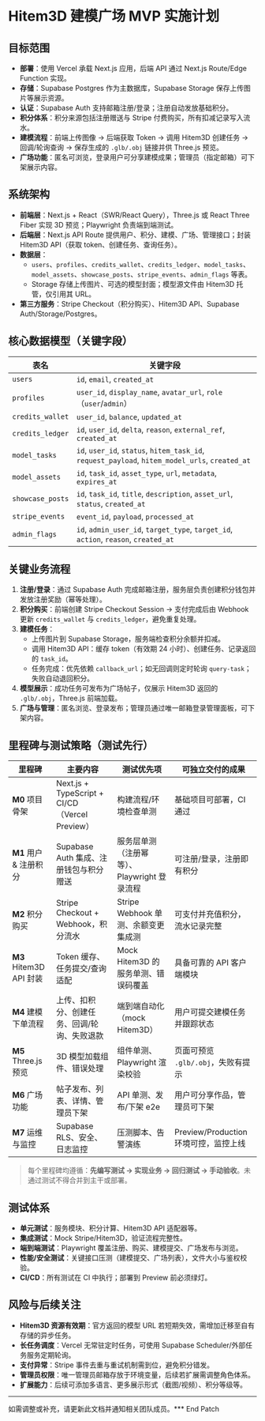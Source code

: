 # Hitem3D 建模广场 MVP 实施计划

## 目标范围
- **部署**：使用 Vercel 承载 Next.js 应用，后端 API 通过 Next.js Route/Edge Function 实现。
- **存储**：Supabase Postgres 作为主数据库，Supabase Storage 保存上传图片等展示资源。
- **认证**：Supabase Auth 支持邮箱注册/登录；注册自动发放基础积分。
- **积分体系**：积分来源包括注册赠送与 Stripe 付费购买，所有扣减记录写入流水。
- **建模流程**：前端上传图像 → 后端获取 Token → 调用 Hitem3D 创建任务 → 回调/轮询查询 → 保存生成的 `.glb/.obj` 链接并供 Three.js 预览。
- **广场功能**：匿名可浏览，登录用户可分享建模成果；管理员（指定邮箱）可下架展示内容。

## 系统架构
- **前端层**：Next.js + React（SWR/React Query），Three.js 或 React Three Fiber 实现 3D 预览；Playwright 负责端到端测试。
- **后端层**：Next.js API Route 提供用户、积分、建模、广场、管理接口；封装 Hitem3D API（获取 token、创建任务、查询任务）。
- **数据层**：
  - `users`、`profiles`、`credits_wallet`、`credits_ledger`、`model_tasks`、`model_assets`、`showcase_posts`、`stripe_events`、`admin_flags` 等表。
  - Storage 存储上传图片、可选的模型封面；模型源文件由 Hitem3D 托管，仅引用其 URL。
- **第三方服务**：Stripe Checkout（积分购买）、Hitem3D API、Supabase Auth/Storage/Postgres。

## 核心数据模型（关键字段）
| 表名 | 关键字段 |
| --- | --- |
| `users` | `id`, `email`, `created_at` |
| `profiles` | `user_id`, `display_name`, `avatar_url`, `role`（`user`/`admin`） |
| `credits_wallet` | `user_id`, `balance`, `updated_at` |
| `credits_ledger` | `id`, `user_id`, `delta`, `reason`, `external_ref`, `created_at` |
| `model_tasks` | `id`, `user_id`, `status`, `hitem_task_id`, `request_payload`, `hitem_model_urls`, `created_at` |
| `model_assets` | `id`, `task_id`, `asset_type`, `url`, `metadata`, `expires_at` |
| `showcase_posts` | `id`, `task_id`, `title`, `description`, `asset_url`, `status`, `created_at` |
| `stripe_events` | `event_id`, `payload`, `processed_at` |
| `admin_flags` | `id`, `admin_user_id`, `target_type`, `target_id`, `action`, `reason`, `created_at` |

## 关键业务流程
1. **注册/登录**：通过 Supabase Auth 完成邮箱注册，服务层负责创建积分钱包并发放注册奖励（幂等处理）。
2. **积分购买**：前端创建 Stripe Checkout Session → 支付完成后由 Webhook 更新 `credits_wallet` 与 `credits_ledger`，避免重复处理。
3. **建模任务**：
   - 上传图片到 Supabase Storage，服务端检查积分余额并扣减。
   - 调用 Hitem3D API：缓存 token（有效期 24 小时）、创建任务、记录返回的 `task_id`。
   - 任务完成：优先依赖 `callback_url`；如无回调则定时轮询 `query-task`；失败自动退回积分。
4. **模型展示**：成功任务可发布为广场帖子，仅展示 Hitem3D 返回的 `.glb/.obj`，Three.js 前端加载。
5. **广场与管理**：匿名浏览、登录发布；管理员通过唯一邮箱登录管理面板，可下架内容。

## 里程碑与测试策略（测试先行）
| 里程碑 | 主要内容 | 测试优先项 | 可独立交付的成果 |
| --- | --- | --- | --- |
| **M0** 项目骨架 | Next.js + TypeScript + CI/CD（Vercel Preview） | 构建流程/环境检查单测 | 基础项目可部署，CI 通过 |
| **M1** 用户 & 注册积分 | Supabase Auth 集成、注册钱包与积分赠送 | 服务层单测（注册幂等）、Playwright 登录流程 | 可注册/登录，注册即有积分 |
| **M2** 积分购买 | Stripe Checkout + Webhook，积分流水 | Stripe Webhook 单测、余额变更集成测 | 可支付并充值积分，流水记录完整 |
| **M3** Hitem3D API 封装 | Token 缓存、任务提交/查询适配 | Mock Hitem3D 的服务单测、错误码覆盖 | 具备可靠的 API 客户端模块 |
| **M4** 建模下单流程 | 上传、扣积分、创建任务、回调/轮询、失败退款 | 端到端自动化（mock Hitem3D） | 用户可提交建模任务并跟踪状态 |
| **M5** Three.js 预览 | 3D 模型加载组件、错误处理 | 组件单测、Playwright 渲染校验 | 页面可预览 `.glb/.obj`，失败有提示 |
| **M6** 广场功能 | 帖子发布、列表、详情、管理员下架 | API 单测、发布/下架 e2e | 用户可分享作品，管理员可下架 |
| **M7** 运维与监控 | Supabase RLS、安全、日志监控 | 压测脚本、告警演练 | Preview/Production 环境可控，监控上线 |

> 每个里程碑均遵循：**先编写测试 → 实现业务 → 回归测试 → 手动验收**。未通过测试不得合并到主干或部署。

## 测试体系
- **单元测试**：服务模块、积分计算、Hitem3D API 适配器等。
- **集成测试**：Mock Stripe/Hitem3D，验证流程完整性。
- **端到端测试**：Playwright 覆盖注册、购买、建模提交、广场发布与浏览。
- **性能/安全测试**：关键接口压测（建模提交、广场列表），文件大小与鉴权校验。
- **CI/CD**：所有测试在 CI 中执行；部署到 Preview 前必须绿灯。

## 风险与后续关注
- **Hitem3D 资源有效期**：官方返回的模型 URL 若短期失效，需增加迁移至自有存储的异步任务。
- **长任务调度**：Vercel 无常驻定时任务，可使用 Supabase Scheduler/外部任务服务定期轮询。
- **支付异常**：Stripe 事件去重与重试机制需到位，避免积分错发。
- **管理员权限**：唯一管理员邮箱存放于环境变量，后续若扩展需调整角色体系。
- **扩展能力**：后续可添加多语言、更多展示形式（截图/视频）、积分等级等。

---

如需调整或补充，请更新此文档并通知相关团队成员。*** End Patch
